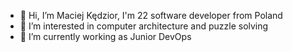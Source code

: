 - 👋 Hi, I’m Maciej Kędzior, I'm 22 software developer from Poland
- 👀 I’m interested in computer architecture and puzzle solving
- 🌱 I’m currently working as Junior DevOps  

<!---
maciejkedzior/maciejkedzior is a ✨ special ✨ repository because its `README.md` (this file) appears on your GitHub profile.
You can click the Preview link to take a look at your changes.
--->
